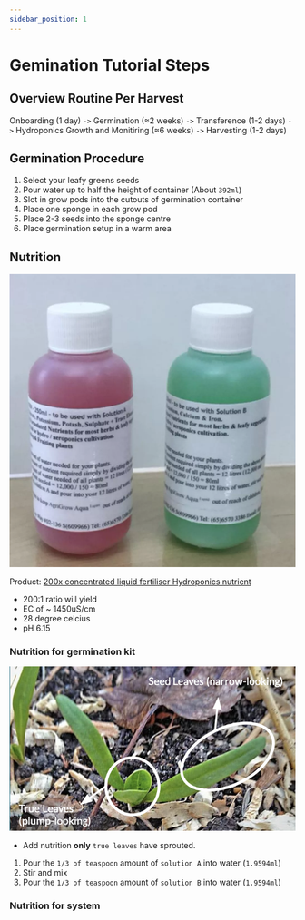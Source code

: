 ```yaml
---
sidebar_position: 1
---
```


# Gemination Tutorial Steps


## Overview Routine Per Harvest

Onboarding (1 day) `->` Germination (≈2 weeks) `->` Transference (1-2 days) `->` Hydroponics Growth and Monitiring (≈6 weeks) `->` Harvesting (1-2 days)

## Germination Procedure

1. Select your leafy greens seeds
2. Pour water up to half the height of container (About `392ml`)
3. Slot in grow pods into the cutouts of germination container
4. Place one sponge in each grow pod
5. Place 2-3 seeds into the sponge centre
6. Place germination setup in a warm area

## Nutrition

![Product Image](./img/solution.webp)

Product: [200x concentrated liquid fertiliser Hydroponics nutrient](https://www.lazada.sg/products/200x-concentrated-liquid-fertiliser-hydroponics-nutrient-mini-size-trial-size-liquid-fertilizer-for-leafy-vegetables-aromatic-herbs-aeroponics-and-aquaponics-i2269078831-s13087545387.html)

- 200:1 ratio will yield
- EC of ~ 1450uS/cm
- 28 degree celcius
- pH 6.15

### Nutrition for germination kit

![Spront Image](./img/spront.png)

- Add nutrition **only** `true leaves` have sprouted.

1. Pour the `1/3 of teaspoon` amount of `solution A` into water (`1.9594ml`)
2. Stir and mix
3. Pour the `1/3 of teaspoon` amount of `solution B` into water (`1.9594ml`)

### Nutrition for system
